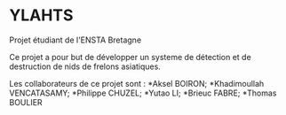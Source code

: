 YLAHTS
======

Projet étudiant de l'ENSTA Bretagne

Ce projet a pour but de développer un systeme de détection et de destruction de nids de frelons asiatiques.

Les collaborateurs de ce projet sont  :
*Aksel BOIRON;
*Khadimoullah VENCATASAMY;
*Philippe CHUZEL;
*Yutao LI;
*Brieuc FABRE;
*Thomas BOULIER
